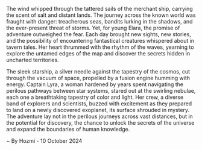 
The wind whipped through the tattered sails of the merchant ship, carrying the scent of salt and distant lands. The journey across the known world was fraught with danger: treacherous seas, bandits lurking in the shadows, and the ever-present threat of storms. Yet, for young Elara, the promise of adventure outweighed the fear. Each day brought new sights, new stories, and the possibility of encountering fantastical creatures whispered about in tavern tales. Her heart thrummed with the rhythm of the waves, yearning to explore the untamed edges of the map and discover the secrets hidden in uncharted territories.

The sleek starship, a silver needle against the tapestry of the cosmos, cut through the vacuum of space, propelled by a fusion engine humming with energy. Captain Lyra, a woman hardened by years spent navigating the perilous pathways between star systems, stared out at the swirling nebulae, each one a breathtaking tapestry of color and light. Her crew, a diverse band of explorers and scientists, buzzed with excitement as they prepared to land on a newly discovered exoplanet, its surface shrouded in mystery. The adventure lay not in the perilous journeys across vast distances, but in the potential for discovery, the chance to unlock the secrets of the universe and expand the boundaries of human knowledge. 

~ By Hozmi - 10 October 2024
